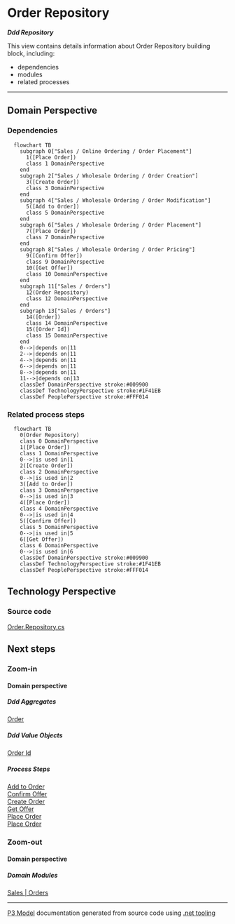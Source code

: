 ﻿
# Order Repository

***Ddd Repository***  

This view contains details information about Order Repository building block, including:
- dependencies
- modules
- related processes  

---



## Domain Perspective


### Dependencies

```mermaid
  flowchart TB
    subgraph 0["Sales / Online Ordering / Order Placement"]
      1([Place Order])
      class 1 DomainPerspective
    end
    subgraph 2["Sales / Wholesale Ordering / Order Creation"]
      3([Create Order])
      class 3 DomainPerspective
    end
    subgraph 4["Sales / Wholesale Ordering / Order Modification"]
      5([Add to Order])
      class 5 DomainPerspective
    end
    subgraph 6["Sales / Wholesale Ordering / Order Placement"]
      7([Place Order])
      class 7 DomainPerspective
    end
    subgraph 8["Sales / Wholesale Ordering / Order Pricing"]
      9([Confirm Offer])
      class 9 DomainPerspective
      10([Get Offer])
      class 10 DomainPerspective
    end
    subgraph 11["Sales / Orders"]
      12(Order Repository)
      class 12 DomainPerspective
    end
    subgraph 13["Sales / Orders"]
      14([Order])
      class 14 DomainPerspective
      15([Order Id])
      class 15 DomainPerspective
    end
    0-->|depends on|11
    2-->|depends on|11
    4-->|depends on|11
    6-->|depends on|11
    8-->|depends on|11
    11-->|depends on|13
    classDef DomainPerspective stroke:#009900
    classDef TechnologyPerspective stroke:#1F41EB
    classDef PeoplePerspective stroke:#FFF014
```

### Related process steps

```mermaid
  flowchart TB
    0(Order Repository)
    class 0 DomainPerspective
    1([Place Order])
    class 1 DomainPerspective
    0-->|is used in|1
    2([Create Order])
    class 2 DomainPerspective
    0-->|is used in|2
    3([Add to Order])
    class 3 DomainPerspective
    0-->|is used in|3
    4([Place Order])
    class 4 DomainPerspective
    0-->|is used in|4
    5([Confirm Offer])
    class 5 DomainPerspective
    0-->|is used in|5
    6([Get Offer])
    class 6 DomainPerspective
    0-->|is used in|6
    classDef DomainPerspective stroke:#009900
    classDef TechnologyPerspective stroke:#1F41EB
    classDef PeoplePerspective stroke:#FFF014
```

## Technology Perspective


### Source code

[Order.Repository.cs](../../../../../../../Sources/Sales/Sales.DeepModel/Orders/Order.Repository.cs)  

## Next steps


### Zoom-in


#### Domain perspective


##### Ddd Aggregates

[Order](Order.md)  

##### Ddd Value Objects

[Order Id](OrderId.md)  

##### Process Steps

[Add to Order](../WholesaleOrdering/OrderModification/AddToOrder.md)  
[Confirm Offer](../WholesaleOrdering/OrderPricing/ConfirmOffer.md)  
[Create Order](../WholesaleOrdering/OrderCreation/CreateOrder.md)  
[Get Offer](../WholesaleOrdering/OrderPricing/GetOffer.md)  
[Place Order](../OnlineOrdering/OrderPlacement/PlaceOrder.md)  
[Place Order](../WholesaleOrdering/OrderPlacement/PlaceOrder.md)  

### Zoom-out


#### Domain perspective


##### Domain Modules

[Sales | Orders](Orders.md)  

---

[P3 Model](https://github.com/P3-model/P3-model) documentation generated from source code using [.net tooling](https://github.com/P3-model/P3-model-dotnet)